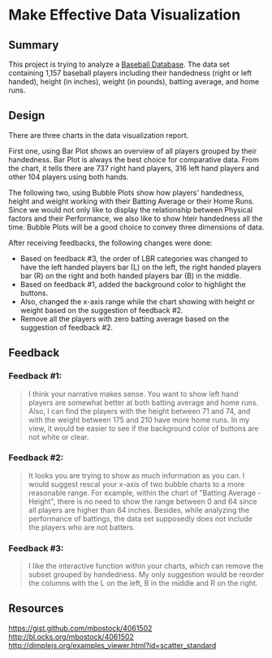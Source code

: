 # Make Effective Data Visualization

## Summary
This project is trying to analyze a [Baseball Database](https://github.com/Leconte9/MakeEffectiveDataVisualization/blob/master/baseball_data.csv). The data set containing 1,157 baseball players including their handedness (right or left handed), height (in inches), weight (in pounds), batting average, and home runs.

## Design
There are three charts in the data visualization report.

First one, using Bar Plot shows an overview of all players grouped by their handedness. Bar Plot is always the best choice for comparative data. From the chart, it tells there are 737 right hand players, 316 left hand players and other 104 players using both hands. 

The following two, using Bubble Plots show how players' handedness, height and weight working with their Batting Average or their Home Runs. Since we would not only like to display the relationship between Physical factors and their Performance, we also like to show hteir handedness all the time. Bubble Plots will be a good choice to convey three dimensions of data. 

After receiving feedbacks, the following changes were done:
 - Based on feedback #3, the order of LBR categories was changed to have the left handed players bar (L) on the left, the right handed players bar (R) on the right and both handed players bar (B) in the middle. 
 - Based on feedback #1, added the background color to highlight the buttons. 
 - Also, changed the x-axis range while the chart showing with height or weight based on the suggestion of feedback #2.
 - Remove all the players with zero batting average based on the suggestion of feedback #2.

## Feedback
### Feedback #1:
> I think your narrative makes sense. You want to show left hand players are somewhat better at both batting average and home runs. Also, I can find the players with the height between 71 and 74, and with the weight between 175 and 210 have more home runs. In my view, it would be easier to see if the background color of buttons are not white or clear.

### Feedback #2:
> It looks you are trying to show as much information as you can. I would suggest rescal your x-axis of two bubble charts to a more reasonable range. For example, within the chart of "Batting Average - Height", there is no need to show the range between 0 and 64 since all players are higher than 64 inches. Besides, while analyzing the performance of battings, the data set supposedly does not include the players who are not batters.

### Feedback #3:
> I like the interactive function within your charts, which can remove the subset grouped by handedness. My only suggestion would be reorder the columns with the L on the left, B in the middle and R on the right. 

## Resources
https://gist.github.com/mbostock/4061502
http://bl.ocks.org/mbostock/4061502
http://dimplejs.org/examples_viewer.html?id=scatter_standard
